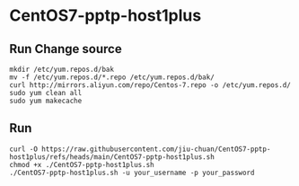 # CentOS7-pptp-host1plus

## Run Change source
```
mkdir /etc/yum.repos.d/bak
mv -f /etc/yum.repos.d/*.repo /etc/yum.repos.d/bak/
curl http://mirrors.aliyun.com/repo/Centos-7.repo -o /etc/yum.repos.d/
sudo yum clean all
sudo yum makecache
```


## Run
```
curl -O https://raw.githubusercontent.com/jiu-chuan/CentOS7-pptp-host1plus/refs/heads/main/CentOS7-pptp-host1plus.sh
chmod +x ./CentOS7-pptp-host1plus.sh
./CentOS7-pptp-host1plus.sh -u your_username -p your_password
```
